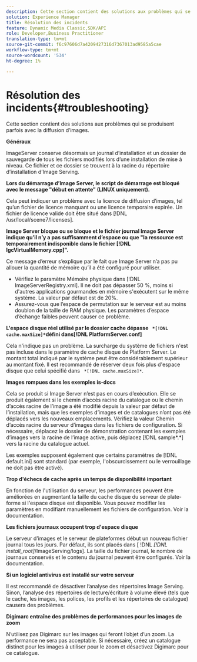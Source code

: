 ```yaml
---
description: Cette section contient des solutions aux problèmes qui se produisent parfois avec la diffusion d’images.
solution: Experience Manager
title: Résolution des incidents
feature: Dynamic Media Classic,SDK/API
role: Developer,Business Practitioner
translation-type: tm+mt
source-git-commit: f6c97606d7a4209427316d7367013ad9585a5cae
workflow-type: tm+mt
source-wordcount: '534'
ht-degree: 1%

---
```



# Résolution des incidents{#troubleshooting}

Cette section contient des solutions aux problèmes qui se produisent parfois avec la diffusion d’images.

**Généraux**

ImageServer conserve désormais un journal d’installation et un dossier de sauvegarde de tous les fichiers modifiés lors d’une installation de mise à niveau. Ce fichier et ce dossier se trouvent à la racine du répertoire d’installation d’Image Serving.

**Lors du démarrage d’Image Server, le script de démarrage est bloqué avec le message &quot;début en attente&quot; (LINUX uniquement).**

Cela peut indiquer un problème avec la licence de diffusion d’images, tel qu’un fichier de licence manquant ou une licence temporaire expirée. Un fichier de licence valide doit être situé dans [!DNL /usr/local/scene7/licenses].

**Image Server bloque ou se bloque et le fichier journal Image Server indique qu’il n’y a pas suffisamment d’espace ou que &quot;la ressource est temporairement indisponible dans le fichier  [!DNL IgcVirtualMemory.cpp]&quot;.**

Ce message d’erreur s’explique par le fait que Image Server n’a pas pu allouer la quantité de mémoire qu’il a été configuré pour utiliser.

* Vérifiez le paramètre Mémoire physique dans [!DNL ImageServerRegistry.xml]. Il ne doit pas dépasser 50 %, moins si d&#39;autres applications gourmandes en mémoire s&#39;exécutent sur le même système. La valeur par défaut est de 20%.
* Assurez-vous que l’espace de permutation sur le serveur est au moins doublon de la taille de RAM physique. Les paramètres d’espace d’échange faibles peuvent causer ce problème.

**L&#39;espace disque réel utilisé par le dossier cache dépasse  ` *[!DNL cache.maxSize]*`défini dans[!DNL PlatformServer.conf]**

Cela n&#39;indique pas un problème. La surcharge du système de fichiers n&#39;est pas incluse dans le paramètre de cache disque de Platform Server. Le montant total indiqué par le système peut être considérablement supérieur au montant fixé. Il est recommandé de réserver deux fois plus d&#39;espace disque que celui spécifié dans ` *[!DNL cache.maxSize]*`.

**Images rompues dans les exemples is-docs**

Cela se produit si Image Server n’est pas en cours d’exécution. Elle se produit également si le chemin d’accès racine du catalogue ou le chemin d’accès racine de l’image a été modifié depuis la valeur par défaut de l’installation, mais que les exemples d’images et de catalogues n’ont pas été déplacés vers les nouveaux emplacements. Vérifiez la valeur Chemin d’accès racine du serveur d’images dans les fichiers de configuration. Si nécessaire, déplacez le dossier de démonstration contenant les exemples d’images vers la racine de l’image active, puis déplacez [!DNL sample*.*] vers la racine du catalogue actuel.

Les exemples supposent également que certains paramètres de [!DNL default.ini] sont standard (par exemple, l&#39;obscurcissement ou le verrouillage ne doit pas être activé).

**Trop d&#39;échecs de cache après un temps de disponibilité important**

En fonction de l&#39;utilisation du serveur, les performances peuvent être améliorées en augmentant la taille du cache disque du serveur de plate-forme si l&#39;espace disque est disponible. Vous pouvez modifier les paramètres en modifiant manuellement les fichiers de configuration. Voir la documentation.

**Les fichiers journaux occupent trop d&#39;espace disque**

Le serveur d’images et le serveur de plateformes début un nouveau fichier journal tous les jours. Par défaut, ils sont placés dans [ !DNL *[!DNL install_root]*/ImageServing/logs]. La taille du fichier journal, le nombre de journaux conservés et le contenu du journal peuvent être configurés. Voir la documentation.

**Si un logiciel antivirus est installé sur votre serveur**

Il est recommandé de désactiver l’analyse des répertoires Image Serving. Sinon, l’analyse des répertoires de lecture/écriture à volume élevé (tels que le cache, les images, les polices, les profils et les répertoires de catalogue) causera des problèmes.

**Digimarc entraîne des problèmes de performances pour les images de zoom**

N’utilisez pas Digimarc sur les images qui feront l’objet d’un zoom. La performance ne sera pas acceptable. Si nécessaire, créez un catalogue distinct pour les images à utiliser pour le zoom et désactivez Digimarc pour ce catalogue.
